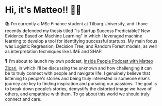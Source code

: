 # Hi, it's Matteo!! 🤙🏻

📚 I'm currently a MSc Finance student at Tilburg University, and I have recently defended my thesis titled "Is Startup Success Predictable? New Evidence Based on Machine Learning" in which I leveraged machine learning to develop a tool for identifying successful startups. My main focus was Logistic Regression, Decision Tree, and Random Forest models, as well as interpretation techniques like LIME and SHAP.

🎙️ I'm about to launch my own podcast, [Inside People Podcast with Matteo Zicari](https://podcasters.spotify.com/pod/show/insidepeoplepodcast), in which I'll be discussing the unknown and how challenging it can be to truly connect with people and navigate life. I genuinely believe that listening to people's stories and being truly interested in someone else's journey are key to finding inspiration and pursuing our passions. The goal is to break down people’s stories, demystify the distorted image we have of others, and empathise with them. To go about this world we should truly connect and care. 

